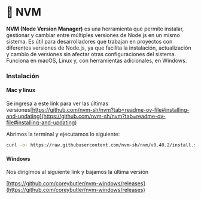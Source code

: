 # 🚊 NVM

**NVM (Node Version Manager)** es una herramienta que permite instalar, gestionar y cambiar entre múltiples versiones de Node.js en un mismo sistema. Es útil para desarrolladores que trabajan en proyectos con diferentes versiones de Node.js, ya que facilita la instalación, actualización y cambio de versiones sin afectar otras configuraciones del sistema. Funciona en macOS, Linux y, con herramientas adicionales, en Windows.

### Instalación

#### Mac y linux

Se ingresa a este link para ver las últimas versiones[https://github.com/nvm-sh/nvm?tab=readme-ov-file#installing-and-updating](https://github.com/nvm-sh/nvm?tab=readme-ov-file#installing-and-updating)

Abrimos la terminal y ejecutamos lo siguiente:

```bash
curl -o- https://raw.githubusercontent.com/nvm-sh/nvm/v0.40.2/install.sh | bash
```

#### Windows

Nos  dirigimos al siguiente link y bajamos la última versión

[https://github.com/coreybutler/nvm-windows/releases](https://github.com/coreybutler/nvm-windows/releases)
